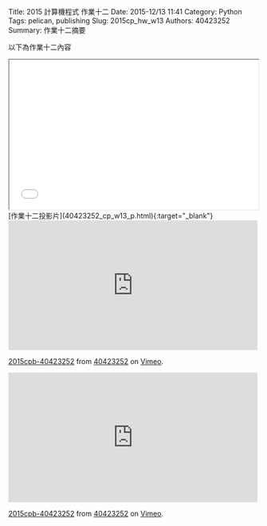 Title: 2015 計算機程式 作業十二
Date: 2015-12/13 11:41
Category: Python
Tags: pelican, publishing
Slug: 2015cp_hw_w13
Authors: 40423252
Summary: 作業十二摘要

以下為作業十二內容

<iframe src="40423252_cp_w13_p.html" width="500" height="300"></iframe>
[作業十二投影片](40423252_cp_w13_p.html){:target="_blank"}
<iframe src="https://player.vimeo.com/video/148641468" width="500" height="260" frameborder="0" webkitallowfullscreen mozallowfullscreen allowfullscreen></iframe> <p><a href="https://vimeo.com/148641468">2015cpb-40423252</a> from <a href="https://vimeo.com/user45523667">40423252</a> on <a href="https://vimeo.com">Vimeo</a>.</p>

<iframe src="https://player.vimeo.com/video/148641467" width="500" height="260" frameborder="0" webkitallowfullscreen mozallowfullscreen allowfullscreen></iframe> <p><a href="https://vimeo.com/148641467">2015cpb-40423252</a> from <a href="https://vimeo.com/user45523667">40423252</a> on <a href="https://vimeo.com">Vimeo</a>.</p>